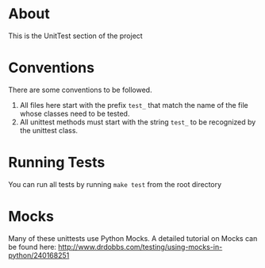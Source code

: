 # About
This is the UnitTest section of the project

# Conventions
There are some conventions to be followed.

1. All files here start with the prefix `test_` that match the name of the file whose classes need to be tested.
2. All unittest methods must start with the string `test_` to be recognized by the unittest class.

# Running Tests
You can run all tests by running `make test` from the root directory

# Mocks
Many of these unittests use Python Mocks. A detailed tutorial on Mocks can be found here: http://www.drdobbs.com/testing/using-mocks-in-python/240168251


